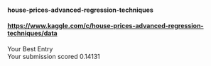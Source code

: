 #### house-prices-advanced-regression-techniques
#### https://www.kaggle.com/c/house-prices-advanced-regression-techniques/data

Your Best Entry  
Your submission scored 0.14131
